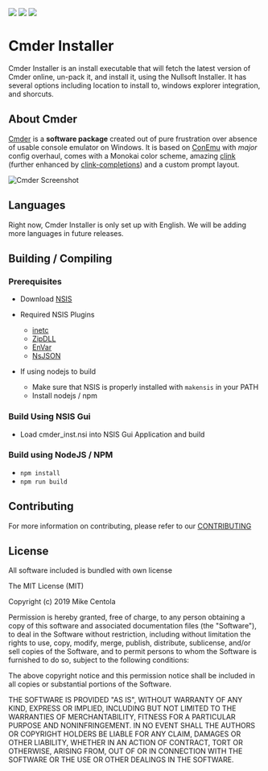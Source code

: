[![](https://img.shields.io/github/license/mikecentola/cmder_inst.svg)](https://github.com/mikecentola/cmder_inst/blob/master/LICENSE) ![](https://img.shields.io/github/release/mikecentola/cmder_inst.svg) ![](https://img.shields.io/github/tag-date/mikecentola/cmder_inst.svg)

# Cmder Installer

Cmder Installer is an install executable that will fetch the latest version of Cmder online, un-pack it, and install it, using the Nullsoft Installer. It has several options including location to install to, windows explorer integration, and shorcuts.


## About Cmder
[Cmder](http://Cmder.net) is a **software package** created out of pure frustration over absence of usable console emulator on Windows. It is based on [ConEmu](https://conemu.github.io/) with *major* config overhaul, comes with a Monokai color scheme, amazing [clink](https://github.com/mridgers/clink) (further enhanced by [clink-completions](https://github.com/vladimir-kotikov/clink-completions)) and a custom prompt layout.

![Cmder Screenshot](http://i.imgur.com/g1nNf0I.png)


## Languages

Right now, Cmder Installer is only set up with English. We will be adding more languages in future releases.

## Building / Compiling

### Prerequisites

 - Download [NSIS](http://nsis.sourceforge.net)
 - Required NSIS Plugins
   - [inetc](https://nsis.sourceforge.io/Inetc_plug-in)
   - [ZipDLL](https://nsis.sourceforge.io/ZipDLL_plug-in)
   - [EnVar](https://nsis.sourceforge.io/EnVar_plug-in)
   - [NsJSON](https://nsis.sourceforge.io/NsJSON_plug-in)

 - If using nodejs to build
   - Make sure that NSIS is properly installed with `makensis` in your PATH
   - Install nodejs / npm
  
### Build Using NSIS Gui

- Load cmder_inst.nsi into NSIS Gui Application and build

### Build using NodeJS / NPM

- `npm install`
- `npm run build`



## Contributing

For more information on contributing, please refer to our [CONTRIBUTING](https://github.com/mikecentola/cmder-inst/blob/master/CONTRIBUTING.md)

## License

All software included is bundled with own license

The MIT License (MIT)

Copyright (c) 2019 Mike Centola

Permission is hereby granted, free of charge, to any person obtaining a copy
of this software and associated documentation files (the "Software"), to deal
in the Software without restriction, including without limitation the rights
to use, copy, modify, merge, publish, distribute, sublicense, and/or sell
copies of the Software, and to permit persons to whom the Software is
furnished to do so, subject to the following conditions:

The above copyright notice and this permission notice shall be included in
all copies or substantial portions of the Software.

THE SOFTWARE IS PROVIDED "AS IS", WITHOUT WARRANTY OF ANY KIND, EXPRESS OR
IMPLIED, INCLUDING BUT NOT LIMITED TO THE WARRANTIES OF MERCHANTABILITY,
FITNESS FOR A PARTICULAR PURPOSE AND NONINFRINGEMENT. IN NO EVENT SHALL THE
AUTHORS OR COPYRIGHT HOLDERS BE LIABLE FOR ANY CLAIM, DAMAGES OR OTHER
LIABILITY, WHETHER IN AN ACTION OF CONTRACT, TORT OR OTHERWISE, ARISING FROM,
OUT OF OR IN CONNECTION WITH THE SOFTWARE OR THE USE OR OTHER DEALINGS IN
THE SOFTWARE.

